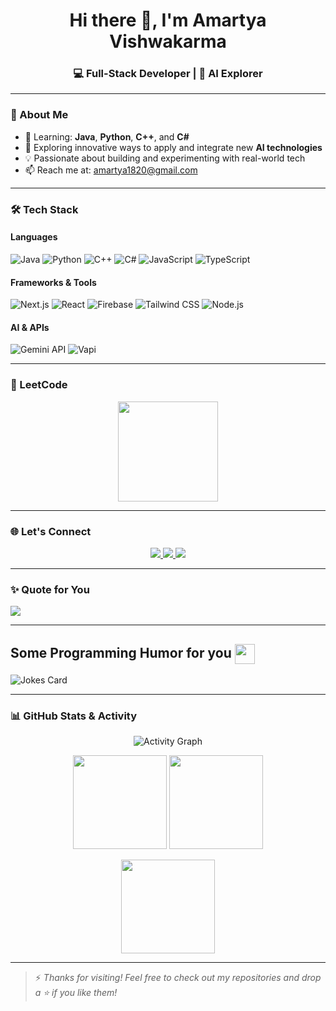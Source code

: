 <h1 align="center">Hi there 👋, I'm Amartya Vishwakarma</h1>
<h3 align="center">💻 Full-Stack Developer | 🧠 AI Explorer</h3>

---

### 🚀 About Me

- 📘 Learning: **Java**, **Python**, **C++**, and **C#**
- 🤖 Exploring innovative ways to apply and integrate new **AI technologies**
- 💡 Passionate about building and experimenting with real-world tech
- 📫 Reach me at: [amartya1820@gmail.com](mailto:amartya1820@gmail.com)

---

### 🛠️ Tech Stack

#### Languages
![Java](https://img.shields.io/badge/Java-ED8B00?style=flat&logo=java&logoColor=white)
![Python](https://img.shields.io/badge/Python-3776AB?style=flat&logo=python&logoColor=white)
![C++](https://img.shields.io/badge/C++-00599C?style=flat&logo=c%2B%2B&logoColor=white)
![C#](https://img.shields.io/badge/C%23-239120?style=flat&logo=c-sharp&logoColor=white)
![JavaScript](https://img.shields.io/badge/JavaScript-F7DF1E?style=flat&logo=javascript&logoColor=black)
![TypeScript](https://img.shields.io/badge/TypeScript-007ACC?style=flat&logo=typescript&logoColor=white)

#### Frameworks & Tools
![Next.js](https://img.shields.io/badge/Next.js-000000?style=flat&logo=next.js)
![React](https://img.shields.io/badge/React-20232A?style=flat&logo=react&logoColor=61DAFB)
![Firebase](https://img.shields.io/badge/Firebase-FFCA28?style=flat&logo=firebase&logoColor=black)
![Tailwind CSS](https://img.shields.io/badge/Tailwind_CSS-38B2AC?style=flat&logo=tailwind-css&logoColor=white)
![Node.js](https://img.shields.io/badge/Node.js-339933?style=flat&logo=node.js&logoColor=white)

#### AI & APIs
![Gemini API](https://img.shields.io/badge/Gemini_AI-4285F4?style=flat&logo=google&logoColor=white)
![Vapi](https://img.shields.io/badge/Vapi-FF6F00?style=flat&logo=voice-recognition&logoColor=white)

---

### 🧠 LeetCode

<p align="center">
  <a href="https://leetcode.com/u/Amartya_Vishwakarma/">
    <img src="https://leetcard.jacoblin.cool/Amartya_Vishwakarma?theme=dark&font=Karma" height="160" />
  </a>
</p>

---

### 🌐 Let's Connect

<p align="center">
  <a href="https://www.linkedin.com/in/amartya-vishwakarma-bbaa39241/">
    <img src="https://img.shields.io/badge/LinkedIn-blue?style=for-the-badge&logo=linkedin&logoColor=white" />
  </a>
  <a href="mailto:amartya1820@gmail.com">
    <img src="https://img.shields.io/badge/Gmail-D14836?style=for-the-badge&logo=gmail&logoColor=white" />
  </a>
  <a href="https://github.com/Amartya-007">
    <img src="https://img.shields.io/badge/GitHub-333?style=for-the-badge&logo=github&logoColor=white" />
  </a>
</p>

---

### ✨ Quote for You

<div>
  
  ![](https://quotes-github-readme.vercel.app/api?type=horizontal&theme=tokyonight)
</div>

---

<!-- Jokes -->
<div>
  <h2> Some Programming Humor for you <img align="center" src="https://raw.githubusercontent.com/rahulbanerjee26/githubProfileReadmeGenerator/main/gifs/winkFace.gif" width="32px" height="32px"></h2>
    
  ![Jokes Card](https://readme-jokes.vercel.app/api?theme=tokyonight)
</div>

---

### 📊 GitHub Stats & Activity

<p align="center">
  <img src="https://github-readme-activity-graph.vercel.app/graph?username=Amartya-007&theme=react-dark&hide_border=true" alt="Activity Graph" />
</p>
<p align="center">
  <img src="https://github-readme-streak-stats.herokuapp.com?user=Amartya-007&theme=react&hide_border=true" height="150" />
  <img src="https://github-readme-stats.vercel.app/api?username=Amartya-007&show_icons=true&theme=react&hide_border=true" height="150" />
</p>
<p align="center">
  <img src="https://github-readme-stats.vercel.app/api/top-langs/?username=Amartya-007&layout=compact&theme=react&hide_border=true" height="150" />
</p>

---

> ⚡ *Thanks for visiting! Feel free to check out my repositories and drop a ⭐ if you like them!*
